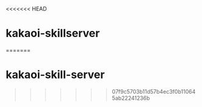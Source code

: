 <<<<<<< HEAD
# kakaoi-skillserver
=======
# kakaoi-skill-server
>>>>>>> 07f9c5703b11d57b4ec3f0b110645ab22241236b
